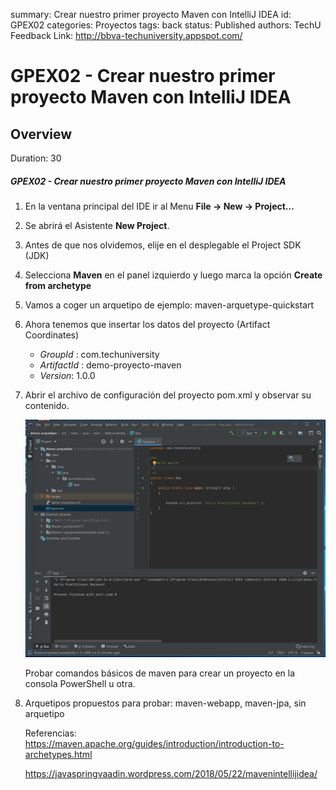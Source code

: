 summary: Crear nuestro primer proyecto Maven con IntelliJ IDEA
id: GPEX02
categories: Proyectos
tags: back
status: Published 
authors: TechU
Feedback Link: http://bbva-techuniversity.appspot.com/

# GPEX02 - Crear nuestro primer proyecto Maven con IntelliJ IDEA
<!-- ------------------------ -->
## Overview 
Duration: 30

##### **GPEX02** - Crear nuestro primer proyecto Maven con IntelliJ IDEA

1. En la ventana principal del IDE ir al Menu **File -> New -> Project…**

2. Se abrirá el Asistente **New Project**.

3. Antes de que nos olvidemos, elije en el desplegable el Project SDK (JDK)

4. Selecciona **Maven** en el panel izquierdo y luego marca la opción **Create from archetype**

5. Vamos a coger un arquetipo de ejemplo: maven-arquetype-quickstart

6. Ahora tenemos que insertar los datos del proyecto (Artifact Coordinates)

   - *GroupId* : com.techuniversity
   - *ArtifactId* : demo-proyecto-maven
   - *Version*: 1.0.0

7. Abrir el archivo de configuración del proyecto pom.xml y observar su contenido.

   ![Configuración del proyecto](assets/img1.png)

   

   Probar comandos básicos de maven para crear un proyecto en la consola PowerShell u otra.

8. Arquetipos propuestos para probar: maven-webapp, maven-jpa, sin arquetipo

   Referencias: https://maven.apache.org/guides/introduction/introduction-to-archetypes.html

   https://javaspringvaadin.wordpress.com/2018/05/22/mavenintellijidea/

